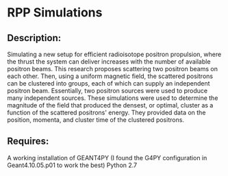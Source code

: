# RPP Simulations 

## Description: 

Simulating a new setup for efficient radioisotope positron propulsion, where the thrust the system can deliver increases with the number of available positron beams. This research proposes scattering two positron beams on each other. Then, using a uniform magnetic field, the scattered positrons can be clustered into groups, each of which can supply an independent positron beam. Essentially, two positron sources were used to produce many independent sources. These simulations were used to determine the magnitude of the field that produced the densest, or optimal, cluster as a function of the scattered positrons' energy. They provided data on the position, momenta, and cluster time of the clustered positrons.  

## Requires:

A working installation of GEANT4PY (I found the G4PY configuration in Geant4.10.05.p01 to work the best)
Python 2.7
	
